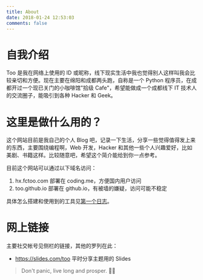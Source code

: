 ```yaml
---
title: About
date: 2018-01-24 12:53:03
comments: false
---
```


# 自我介绍
Too 是我在网络上使用的 ID 或昵称，线下现实生活中我也觉得别人这样叫我会比较亲切和方便。现在主要在绵阳和成都两头跑，自称是一个 Python 程序员，在成都开过一个现已关门的小咖啡馆"拾级 Cafe"，希望能做成一个成都线下 IT 技术人的交流圈子，能吸引到各种 Hacker 和 Geek。

# 这里是做什么用的？
这个网站目前是我自己的个人 Blog 吧，记录一下生活，分享一些觉得值得发上来的东西，主要围绕编程啊，Web 开发，Hacker 和其他一些个人兴趣爱好，比如美剧、书籍这样。比较随意吧，希望这个简介能给到你一点参考。

目前这个网站可以通过以下域名访问：
1. hx.fctoo.com 部署在 coding.me，方便国内用户访问
2. too.github.io 部署在 github.io，有被墙的嫌疑，访问可能不稳定

具体怎么搭建和使用到的工具见[第一个日志](/2017/02/08/blog-launch/)。
# 网上链接
主要社交帐号见侧栏的链接，其他的罗列在此：
* https://slides.com/too 平时分享主题用的 Slides


> Don't panic, live long and prosper. 🖖🏻

